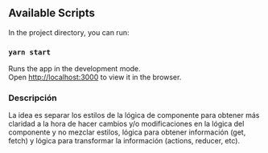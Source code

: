 ## Available Scripts

In the project directory, you can run:

### `yarn start`

Runs the app in the development mode.<br />
Open [http://localhost:3000](http://localhost:3000) to view it in the browser.



### Descripción
La idea es separar los estilos de la lógica de componente para obtener más claridad a la hora de hacer cambios y/o modificaciones en la lógica del componente y no mezclar estilos, lógica para obtener información (get, fetch) y lógica para transformar la información (actions, reducer, etc).  


